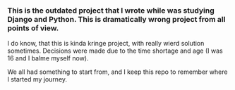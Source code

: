 ### This is the outdated project that I wrote while was studying Django and Python. This is dramatically wrong project from all points of view.

I do know, that this is kinda kringe project, with really wierd solution sometimes. Decisions were made due to the time shortage and age (I was 16 and I balme myself now).

We all had something to start from, and I keep this repo to remember where I started my journey. 
